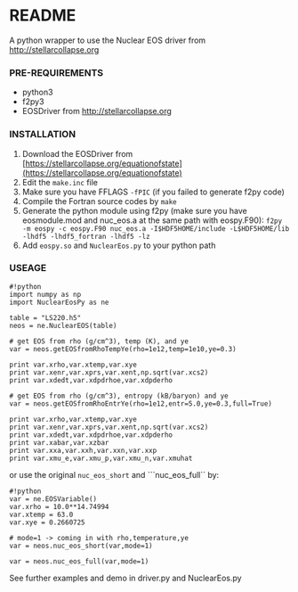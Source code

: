 # README #

A python wrapper to use the Nuclear EOS driver from http://stellarcollapse.org


### PRE-REQUIREMENTS ###

* python3
* f2py3
* EOSDriver from http://stellarcollapse.org

### INSTALLATION ###

1. Download the EOSDriver from [https://stellarcollapse.org/equationofstate](https://stellarcollapse.org/equationofstate)
2. Edit the ```make.inc``` file
3. Make sure you have FFLAGS ```-fPIC``` (if you failed to generate f2py code)
4. Compile the Fortran source codes by ```make```
5. Generate the python module using f2py (make sure you have eosmodule.mod and nuc_eos.a at the same path with eospy.F90):
``` f2py -m eospy -c eospy.F90 nuc_eos.a -I$HDF5HOME/include -L$HDF5HOME/lib -lhdf5 -lhdf5_fortran -lhdf5 -lz ```
6. Add ```eospy.so``` and ```NuclearEos.py``` to your python path

### USEAGE ###

```
#!python
import numpy as np
import NuclearEosPy as ne

table = "LS220.h5"
neos = ne.NuclearEOS(table)

# get EOS from rho (g/cm^3), temp (K), and ye 
var = neos.getEOSfromRhoTempYe(rho=1e12,temp=1e10,ye=0.3)

print var.xrho,var.xtemp,var.xye
print var.xenr,var.xprs,var.xent,np.sqrt(var.xcs2)
print var.xdedt,var.xdpdrhoe,var.xdpderho

# get EOS from rho (g/cm^3), entropy (kB/baryon) and ye
var = neos.getEOSfromRhoEntrYe(rho=1e12,entr=5.0,ye=0.3,full=True)

print var.xrho,var.xtemp,var.xye
print var.xenr,var.xprs,var.xent,np.sqrt(var.xcs2)
print var.xdedt,var.xdpdrhoe,var.xdpderho
print var.xabar,var.xzbar
print var.xxa,var.xxh,var.xxn,var.xxp
print var.xmu_e,var.xmu_p,var.xmu_n,var.xmuhat

```

or use the original ```nuc_eos_short``` and ```nuc_eos_full`` by:
```
#!python
var = ne.EOSVariable()
var.xrho = 10.0**14.74994
var.xtemp = 63.0
var.xye = 0.2660725

# mode=1 -> coming in with rho,temperature,ye
var = neos.nuc_eos_short(var,mode=1)

var = neos.nuc_eos_full(var,mode=1)
```
 
See further examples and demo in driver.py and NuclearEos.py
